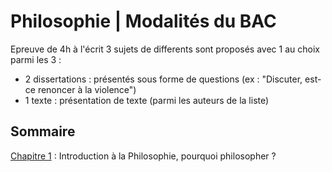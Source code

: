 # Philosophie | Modalités du BAC 

Epreuve de 4h à l'écrit 
3 sujets de differents sont proposés avec 1 au choix parmi les 3 :
- 2 dissertations : présentés sous forme de questions (ex : "Discuter, est-ce renoncer à la violence")
- 1 texte : présentation de texte (parmi les auteurs de la liste)

## Sommaire 

[Chapitre 1](chap1.md) : Introduction à la Philosophie, pourquoi philosopher ?